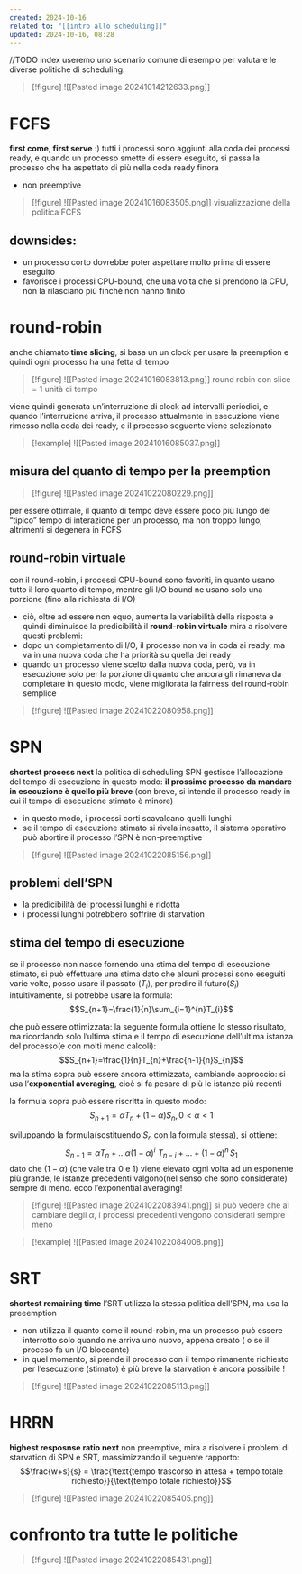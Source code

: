 ```yaml
---
created: 2024-10-16
related to: "[[intro allo scheduling]]"
updated: 2024-10-16, 08:28
---
```

//TODO index
useremo uno scenario comune di esempio per valutare le diverse politiche di scheduling:
>[!figure] ![[Pasted image 20241014212633.png]]

# FCFS
**first come, first serve** :)
tutti i processi sono aggiunti alla coda dei processi ready, e quando un processo smette di essere eseguito, si passa la processo che ha aspettato di più nella coda ready finora
- non preemptive
>[!figure] ![[Pasted image 20241016083505.png]]
>visualizzazione della politica FCFS
## downsides:
- un processo corto dovrebbe poter aspettare molto prima di essere eseguito
- favorisce i processi CPU-bound, che una volta che si prendono la CPU, non la rilasciano più finchè non hanno finito
# round-robin
anche chiamato **time slicing**, si basa un un clock per usare la preemption e quindi ogni processo ha una fetta di tempo
>[!figure] ![[Pasted image 20241016083813.png]]
round robin con slice = 1 unità di tempo

viene quindi generata un’interruzione di clock ad intervalli periodici, e quando l’interruzione arriva, il processo attualmente in esecuzione viene rimesso nella coda dei ready, e il processo seguente viene selezionato
>[!example] 
![[Pasted image 20241016085037.png]]

## misura del quanto di tempo per la preemption
>[!figure]
![[Pasted image 20241022080229.png]]

per essere ottimale, il quanto di tempo deve essere poco più lungo del “tipico” tempo di interazione per un processo, ma non troppo lungo, altrimenti si degenera in FCFS
## round-robin virtuale
con il round-robin, i processi CPU-bound sono favoriti, in quanto usano tutto il loro quanto di tempo, mentre gli I/O bound ne usano solo una porzione (fino alla richiesta di I/O)
- ciò, oltre ad essere non equo, aumenta la variabilità della risposta e quindi diminuisce la predicibilità
il **round-robin virtuale** mira a risolvere questi problemi:
- dopo un completamento di I/O, il processo non va in coda ai ready, ma va in una nuova coda che ha priorità su quella dei ready
- quando un processo viene scelto dalla nuova coda, però, va in esecuzione solo per la porzione di quanto che ancora gli rimaneva da completare
in questo modo, viene migliorata la fairness del round-robin semplice
>[!figure]
![[Pasted image 20241022080958.png]]

# SPN
**shortest process next**
la politica di scheduling SPN gestisce l’allocazione del tempo di esecuzione in questo modo: **il prossimo processo da mandare in esecuzione è quello più breve**
(con breve, si intende il processo ready in cui il tempo di esecuzione stimato è minore)
- in questo modo, i processi corti scavalcano quelli lunghi
- se il tempo di esecuzione stimato si rivela inesatto, il sistema operativo può abortire il processo
l’SPN  è non-preemptive
>[!figure]
![[Pasted image 20241022085156.png]]
## problemi dell’SPN
- la predicibilità dei processi lunghi è ridotta
- i processi lunghi potrebbero soffrire di starvation
## stima del tempo di esecuzione
se il processo non nasce fornendo una stima del tempo di esecuzione stimato, si può effettuare una stima
dato che alcuni processi sono eseguiti varie volte, posso usare il passato ($T_{i}$), per predire il futuro($S_{i}$)
intuitivamente, si potrebbe usare la formula:
$$S_{n+1}=\frac{1}{n}\sum_{i=1}^{n}T_{i}$$

che può essere ottimizzata: la seguente formula ottiene lo stesso risultato, ma ricordando solo l’ultima stima e il tempo di esecuzione dell’ultima istanza del processo(e con molti meno calcoli):
$$S_{n+1}=\frac{1}{n}T_{n}+\frac{n-1}{n}S_{n}$$
ma la stima sopra può essere ancora ottimizzata, cambiando approccio:
si usa l’**exponential averaging**, cioè si fa pesare di più le istanze più recenti

la formula sopra può essere riscritta in questo modo:
$$S_{n+1}=\alpha T_{n}+(1-\alpha)S_{n}, 0<\alpha<1$$

sviluppando la formula(sostituendo $S_{n}$ con la formula stessa), si ottiene:
$$S_{n+1}=\alpha T_{n}+\dots \alpha(1-\alpha)^i\,\,T_{n-i}+\dots+(1-\alpha)^n\,S_{1}$$
dato che $(1-\alpha$) (che vale tra 0 e 1) viene elevato ogni volta ad un esponente più grande, le istanze precedenti valgono(nel senso che sono considerate) sempre di meno. ecco l’exponential averaging!
>[!figure]
![[Pasted image 20241022083941.png]]
si può vedere che al cambiare degli $\alpha$, i processi precedenti vengono considerati sempre meno

>[!example]
![[Pasted image 20241022084008.png]]
# SRT
**shortest remaining time**
l’SRT utilizza la stessa politica dell’SPN, ma usa la preeemption
- non utilizza il quanto come il round-robin, ma un processo può essere interrotto solo quando ne arriva uno nuovo, appena creato ( o se il proceso fa un I/O bloccante)
- in quel momento, si prende il processo con il tempo rimanente richiesto per l’esecuzione (stimato)  è più breve
la starvation è ancora possibile !
>[!figure]
![[Pasted image 20241022085113.png]]
# HRRN
**highest resposnse ratio next**
non preemptive, mira a risolvere i problemi di starvation di SPN e SRT, massimizzando il seguente rapporto:
$$\frac{w+s}{s} = \frac{\text{tempo trascorso in attesa + tempo totale richiesto}}{\text{tempo totale richiesto}}$$
>[!figure]
![[Pasted image 20241022085405.png]]
# confronto tra tutte le politiche
>[!figure]
![[Pasted image 20241022085431.png]]